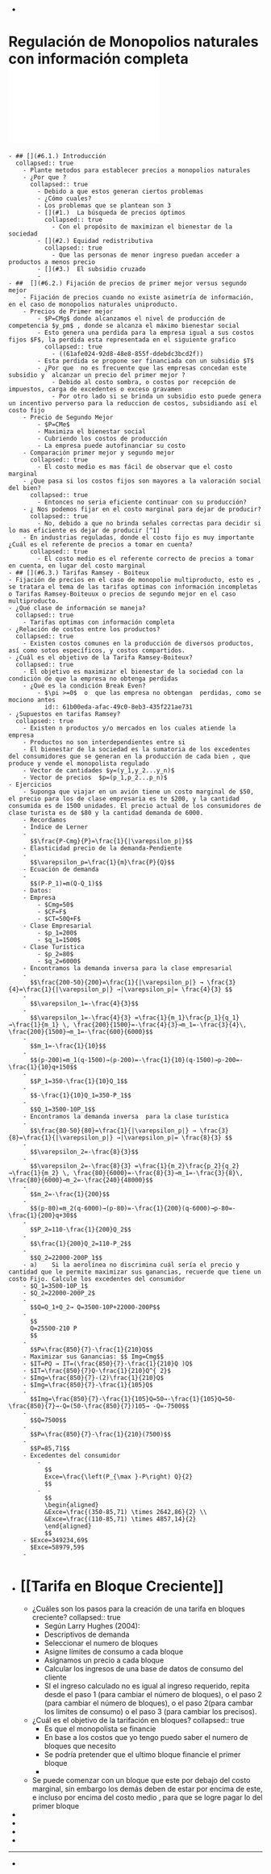 -
# [](#6.) Regulación de Monopolios naturales con información completa ![​📚​ ](../assets/Teoría_de_la_Reguación_Económica_1638914167455_0.pdf)
	- ## [](#6.1.) Introducción
	  collapsed:: true
		- Plante metodos para establecer precios a monopolios naturales
		- ¿Por que ?
		  collapsed:: true
			- Debido a que estos generan ciertos problemas
			- ¿Cómo cuales?
			- Los problemas que se plantean son 3
			- [](#1.)  La búsqueda de precios óptimos
			  collapsed:: true
				- Con el propósito de maximizan el bienestar de la sociedad
			- [](#2.) Equidad redistributiva
			  collapsed:: true
				- Que las personas de menor ingreso puedan acceder a productos a menos precio
			- [](#3.)  El subsidio cruzado
			-
	- ##  [](#6.2.) Fijación de precios de primer mejor versus segundo mejor
		- Fijación de precios cuando no existe asimetría de información, en el caso de monopolios naturales uniproducto.
		- Precios de Primer mejor
			- $P=CMg$ donde alcanzamos el nivel de producción de competencia $y_pm$ , donde se alcanza el máximo bienestar social
			- Esto genera una perdida para la empresa igual a sus costos fijos $F$, la perdida esta representada en el siguiente grafico
			  collapsed:: true
				- ((61afe024-92d8-48e8-855f-ddebdc3bcd2f))
			- Esta perdida se propone ser financiada con un subsidio $T$
			- ¿Por que  no es frecuente que las empresas concedan este subsidio y  alcanzar un precio del primer mejor ?
				- Debido al costo sombra, o costos por recepción de impuestos, carga de excedentes o exceso gravamen
				- Por otro lado si se brinda un subsidio esto puede genera un incentivo perverso para la reduccion de costos, subsidiando así el costo fijo
		- Precio de Segundo Mejor
			- $P=CMe$
			- Maximiza el bienestar social
			- Cubriendo los costos de producción
			- La empresa puede autofinanciar su costo
		- Comparación primer mejor y segundo mejor
		  collapsed:: true
			- El costo medio es mas fácil de observar que el costo marginal
		- ¿Que pasa si los costos fijos son mayores a la valoración social del bien?
		  collapsed:: true
			- Entonces no seria eficiente continuar con su producción?
		- ¿ Nos podemos fijar en el costo marginal para dejar de producir?
		  collapsed:: true
			- No, debido a que no brinda señales correctas para decidir si lo mas eficiente es dejar de producir [^1]
		- En industrias reguladas, donde el costo fijo es muy importante ¿Cuál es el referente de precios a tomar en cuenta?
		  collapsed:: true
			- El costo medio es el referente correcto de precios a tomar en cuenta, en lugar del costo marginal
	- ## [](#6.3.) Tarifas Ramsey - Boiteux
	- Fijación de precios en el caso de monopolio multiproducto, esto es , se tratara el tema de las tarifas optimas con información incompletas o Tarifas Ramsey-Boiteuux o precios de segundo mejor en el caso multiproducto.
	- ¿Qué clase de información se maneja?
	  collapsed:: true
		- Tarifas optimas con información completa
	- ¿Relación de costos entre los productos?
	  collapsed:: true
		- Existen costos comunes en la producción de diversos productos, así como sotos específicos, y costos compartidos.
	- ¿Cuál es el objetivo de la Tarifa Ramsey-Boiteux?
	  collapsed:: true
		- El objetivo es maximizar el bienestar de la sociedad con la condición de que la empresa no obtenga perdidas
		- ¿Qué es la condición Break Even?
			- $\pi >=0$  o  que las empresa no obtengan  perdidas, como se mociono antes
			  id:: 61b00eda-afac-49c0-8eb3-435f221ae731
	- ¿Supuestos en tarifas Ramsey?
	  collapsed:: true
		- Existen n productos y/o mercados en los cuales atiende la empresa
		- Productos no son interdependientes entre si
		- El bienestar de la sociedad es la sumatoria de los excedentes del consumidores que se generan en la producción de cada bien , que produce y vende el monopolista regulado
		- Vector de cantidades $y=(y_1,y_2...y_n)$
		- Vector de precios  $p=(p_1,p_2...p_n)$
	- Ejercicios
		- Suponga que viajar en un avión tiene un costo marginal de $50, el precio para los de clase empresaria es te $200, y la cantidad consumida es de 1500 unidades. El precio actual de los consumidores de clase turista es de $80 y la cantidad demanda de 6000.
		- Recordamos
		- Índice de Lerner
		-
		  $$\frac{P-Cmg}{P}=\frac{1}{|\varepsilon_p|}$$
		- Elasticidad precio de la demanda-Pendiente
		-
		  $$\varepsilon_p=\frac{1}{m}\frac{P}{Q}$$
		- Ecuación de demanda
		-
		  $$(P-P_1)=m(Q-Q_1)$$
		- Datos:
		- Empresa
			- $Cmg=50$
			- $CF=F$
			- $CT=50Q+F$
		- Clase Empresarial
			- $p_1=200$
			- $q_1=1500$
		- Clase Turística
			- $p_2=80$
			- $q_2=6000$
		- Encontramos la demanda inversa para la clase empresarial
		-
		  $$\frac{200-50}{200}=\frac{1}{|\varepsilon_p|} → \frac{3}{4}=\frac{1}{|\varepsilon_p|} →|\varepsilon_p|= \frac{4}{3} $$
		-
		  $$\varepsilon_1=-\frac{4}{3}$$
		-
		  $$\varepsilon_1=-\frac{4}{3} =\frac{1}{m_1}\frac{p_1}{q_1}→\frac{1}{m_1} \, \frac{200}{1500}=-\frac{4}{3}→m_1=-\frac{3}{4}\, \frac{200}{1500}→m_1=-\frac{600}{6000}$$
		-
		  $$m_1=-\frac{1}{10}$$
		-
		  $$(p-200)=m_1(q-1500)→(p-200)=-\frac{1}{10}(q-1500)→p-200=-\frac{1}{10}q+150$$
		-
		  $$P_1=350-\frac{1}{10}Q_1$$
		-
		  $$-\frac{1}{10}Q_1=350-P_1$$
		-
		  $$Q_1=3500-10P_1$$
		- Encontramos la demanda inversa  para la clase turística
		-
		  $$\frac{80-50}{80}=\frac{1}{|\varepsilon_p|} → \frac{3}{8}=\frac{1}{|\varepsilon_p|} →|\varepsilon_p|= \frac{8}{3} $$
		-
		  $$\varepsilon_2=-\frac{8}{3}$$
		-
		  $$\varepsilon_2=-\frac{8}{3} =\frac{1}{m_2}\frac{p_2}{q_2}→\frac{1}{m_2} \, \frac{80}{6000}=-\frac{8}{3}→m_1=-\frac{3}{8}\, \frac{80}{6000}→m_2=-\frac{240}{48000}$$
		-
		  $$m_2=-\frac{1}{200}$$
		-
		  $$(p-80)=m_2(q-6000)→(p-80)=-\frac{1}{200}(q-6000)→p-80=-\frac{1}{200}q+30$$
		-
		  $$P_2=110-\frac{1}{200}Q_2$$
		-
		  $$\frac{1}{200}Q_2=110-P_2$$
		-
		  $$Q_2=22000-200P_1$$
		- a)	Si la aerolínea no discrimina cuál sería el precio y cantidad que le permite maximizar sus ganancias, recuerde que tiene un costo Fijo. Calcule los excedentes del consumidor
		- $Q_1=3500-10P_1$
		- $Q_2=22000-200P_2$
		-
		  $$Q=Q_1+Q_2→ Q=3500-10P+22000-200P$$
		-
		  $$
		  Q=25500-210 P
		  $$
		-
		  $$P=\frac{850}{7}-\frac{1}{210}Q$$
		- Maximizar sus Ganancias: $$ Img=Cmg$$
		- $IT=PQ → IT=(\frac{850}{7}-\frac{1}{210}Q )Q$
		- $IT=\frac{850}{7}Q-\frac{1}{210}Q^{ 2}$
		- $Img=\frac{850}{7}-(2)\frac{1}{210}Q$
		- $Img=\frac{850}{7}-\frac{1}{105}Q$
		-
		  $$Img=\frac{850}{7}-\frac{1}{105}Q=50→-\frac{1}{105}Q=50-\frac{850}{7}→-Q=(50-\frac{850}{7})105→ -Q=-7500$$
		-
		  $$Q=7500$$
		-
		  $$P=\frac{850}{7}-\frac{1}{210}(7500)$$
		-
		  $$P=85,71$$
		- Excedentes del consumidor
			-
			  $$
			  Exce=\frac{\left(P_{\max }-P\right) Q}{2}
			  $$
			-
			  $$
			  \begin{aligned}
			  &Exce=\frac{(350-85,71) \times 2642,86}{2} \\
			  &Exce=\frac{(110-85,71) \times 4857,14}{2}
			  \end{aligned}
			  $$
		- $Exce=349234,69$
		  $Exce=58979,59$
		-
- # [](#7.)  [[Tarifa en Bloque Creciente]]
	- ¿Cuáles son los pasos para la creación de una tarifa en bloques creciente?
	  collapsed:: true
		- Según Larry Hughes (2004):
		- [](#0.) Descriptivos de demanda
		- [](#1.)  Seleccionar el numero de bloques
		- [](#2.) Asigne límites de consumo a cada bloque
		- [](#3.)  Asignamos un precio a cada bloque
		- [](#4.)  Calcular los ingresos de una base de datos de consumo del cliente
		- [](#5.)  SI el ingreso calculado no es igual al ingreso requerido, repita desde el paso 1 (para cambiar el número de bloques), o el paso 2 (para cambiar el número de bloques), o el paso 2(para cambar los limites de consumo) o el paso 3 (para cambiar los precisos).
	- ¿Cuál es el objetivo de la tarifación en bloques?
	  collapsed:: true
		- Es que el monopolista se financie
		- En base a los costos que yo tengo puedo saber el numero de bloques que necesito
		- Se podría pretender que el ultimo bloque financie el primer bloque
		-
	- Se puede comenzar con un bloque que este por debajo del costo marginal, sin embargo los demás deben de estar por encima de este, e incluso por encima del costo medio , para que se logre pagar lo del primer bloque
-
-
-
-
- ---
- [^1]: ((61b0089d-c0ca-4616-bbc9-377124c9bed5))